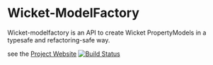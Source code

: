 # Wicket-ModelFactory 

Wicket-modelfactory is an API to create Wicket PropertyModels in a typesafe and refactoring-safe way.

see the [Project Website](http://www.wicketeer.org/wicket-modelfactory/getting_started.html) [![Build Status](https://travis-ci.org/uweschaefer/wicket-modelfactory.svg?branch=master)](https://travis-ci.org/uweschaefer/wicket-modelfactory)
